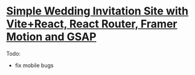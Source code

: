# [Simple Wedding Invitation Site with Vite+React, React Router, Framer Motion and GSAP](https://neellii.github.io/react-01/)

Todo:
- fix mobile bugs
